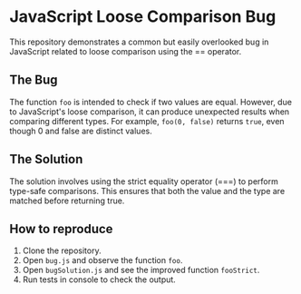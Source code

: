 # JavaScript Loose Comparison Bug
This repository demonstrates a common but easily overlooked bug in JavaScript related to loose comparison using the == operator.

## The Bug
The function `foo` is intended to check if two values are equal. However, due to JavaScript's loose comparison, it can produce unexpected results when comparing different types.  For example, `foo(0, false)` returns `true`, even though 0 and false are distinct values.

## The Solution
The solution involves using the strict equality operator (===) to perform type-safe comparisons. This ensures that both the value and the type are matched before returning true.

## How to reproduce
1. Clone the repository.
2. Open `bug.js` and observe the function `foo`.
3. Open `bugSolution.js` and see the improved function `fooStrict`. 
4. Run tests in console to check the output. 